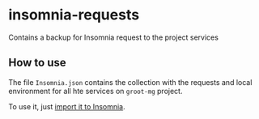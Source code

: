 # insomnia-requests
Contains a backup for Insomnia request to the project services

## How to use

The file `Insomnia.json` contains the collection with the requests and local environment for all hte services on `groot-mg` project.

To use it, just [import it to Insomnia](https://docs.insomnia.rest/insomnia/import-export-data).